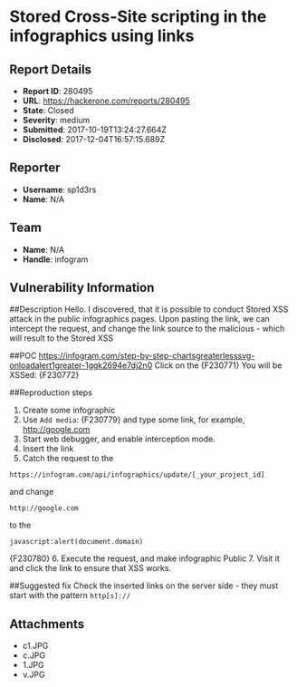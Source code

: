 # Stored Cross-Site scripting in the infographics using links

## Report Details
- **Report ID**: 280495
- **URL**: https://hackerone.com/reports/280495
- **State**: Closed
- **Severity**: medium
- **Submitted**: 2017-10-19T13:24:27.664Z
- **Disclosed**: 2017-12-04T16:57:15.689Z

## Reporter
- **Username**: sp1d3rs
- **Name**: N/A

## Team
- **Name**: N/A
- **Handle**: infogram

## Vulnerability Information
##Description
Hello. I discovered, that it is possible to conduct Stored XSS attack in the public infographics pages.
Upon pasting the link, we can intercept the request, and change the link source to the malicious - which will result to the Stored XSS

##POC
https://infogram.com/step-by-step-chartsgreaterlesssvg-onloadalert1greater-1ggk2694e7dj2n0
Click on the
{F230771}
You will be XSSed:
{F230772}

##Reproduction steps
1. Create some infographic
2. Use `Add media`:
{F230779}
and type some link, for example, http://google.com
3. Start web debugger, and enable interception mode.
4. Insert the link
5. Catch the request to the 
```
https://infogram.com/api/infographics/update/[_your_project_id]
```
and change 
```
http://google.com
```
to the
```
javascript:alert(document.domain)
```
{F230780}
6. Execute the request, and make infographic Public
7. Visit it and click the link to ensure that XSS works.

##Suggested fix
Check the inserted links on the server side - they must start with the pattern `http[s]://`

## Attachments
- c1.JPG
- c.JPG
- 1.JPG
- v.JPG
